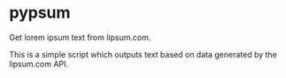 # pypsum
Get lorem ipsum text from lipsum.com.

This is a simple script which outputs text based on data generated by the lipsum.com API.
